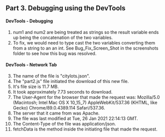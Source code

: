 ## Part 3. Debugging using the DevTools

#### DevTools - Debugging
1. num1 and num2 are being treated as strings so the result variable ends up being the concatenation of the two variables. 
2. To fix, we would need to type cast the two variables converting them from a string to an an int. See Bug_Fix_Screen_Shot in the screenshots folder to see how this bug was resolved.
#### DevTools - Network Tab
3. The name of the file is "citylots.json".
4. The "part2.js" file initiated the download of this new file.
5. It's file size is 11.7 MB.
6. It took approximately 7.73 seconds to download.
7. The User-Agent for the browser that made the request was: Mozilla/5.0 (Macintosh; Intel Mac OS X 10_15_7) AppleWebKit/537.36 (KHTML, like Gecko) Chrome/89.0.4389.114 Safari/537.36.
8. The server that it came from was Apache.
9. The file was last modified at Tue, 26 Jan 2021 22:14:13 GMT.
10. The Content-Type of the file was application/json.
11. fetchData is the method inside the initiating file that made the request.
